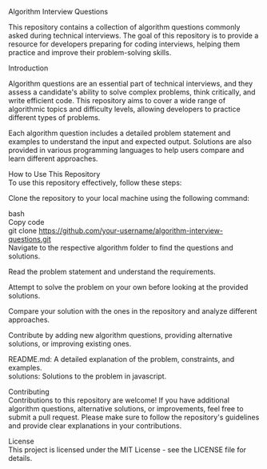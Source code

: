 Algorithm Interview Questions

This repository contains a collection of algorithm questions commonly asked during technical interviews. The goal of this repository is to provide a resource for developers preparing for coding interviews, helping them practice and improve their problem-solving skills.


Introduction

Algorithm questions are an essential part of technical interviews, and they assess a candidate's ability to solve complex problems, think critically, and write efficient code. This repository aims to cover a wide range of algorithmic topics and difficulty levels, allowing developers to practice different types of problems.

Each algorithm question includes a detailed problem statement and examples to understand the input and expected output. Solutions are also provided in various programming languages to help users compare and learn different approaches.

How to Use This Repository<br/>
To use this repository effectively, follow these steps:<br/>

Clone the repository to your local machine using the following command:<br/>

bash<br/>
Copy code<br/>
git clone https://github.com/your-username/algorithm-interview-questions.git<br/>
Navigate to the respective algorithm folder to find the questions and solutions.<br/>

Read the problem statement and understand the requirements.

Attempt to solve the problem on your own before looking at the provided solutions.

Compare your solution with the ones in the repository and analyze different approaches.

Contribute by adding new algorithm questions, providing alternative solutions, or improving existing ones.

README.md: A detailed explanation of the problem, constraints, and examples.<br/>
solutions: Solutions to the problem in javascript.

Contributing<br/>
Contributions to this repository are welcome! If you have additional algorithm questions, alternative solutions, or improvements, feel free to submit a pull request. Please make sure to follow the repository's guidelines and provide clear explanations in your contributions.

License<br/>
This project is licensed under the MIT License - see the LICENSE file for details.
